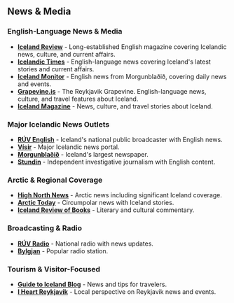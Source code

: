 ## News & Media

### English-Language News & Media

- **<a href="https://www.icelandreview.com" target="_blank">Iceland Review</a>** - Long-established English magazine covering Icelandic news, culture, and current affairs.
- **<a href="https://icelandictimes.com/" target="_blank">Icelandic Times</a>** - English-language news covering Iceland's latest stories and current affairs.
- **<a href="https://icelandmonitor.mbl.is" target="_blank">Iceland Monitor</a>** - English news from Morgunblaðið, covering daily news and events.
- **<a href="https://grapevine.is" target="_blank">Grapevine.is</a>** - The Reykjavik Grapevine. English-language news, culture, and travel features about Iceland.
- **<a href="https://icelandmag.is" target="_blank">Iceland Magazine</a>** - News, culture, and travel stories about Iceland.

### Major Icelandic News Outlets

- **<a href="https://www.ruv.is/english" target="_blank">RÚV English</a>** - Iceland's national public broadcaster with English news.
- **<a href="https://www.visir.is" target="_blank">Vísir</a>** - Major Icelandic news portal.
- **<a href="https://www.mbl.is" target="_blank">Morgunblaðið</a>** - Iceland's largest newspaper.
- **<a href="https://stundin.is/english/" target="_blank">Stundin</a>** - Independent investigative journalism with English content.

### Arctic & Regional Coverage

- **<a href="https://www.highnorthnews.com" target="_blank">High North News</a>** - Arctic news including significant Iceland coverage.
- **<a href="https://www.arctictoday.com" target="_blank">Arctic Today</a>** - Circumpolar news with Iceland stories.
- **<a href="https://bokmenntir.is/en/" target="_blank">Iceland Review of Books</a>** - Literary and cultural commentary.

### Broadcasting & Radio

- **<a href="https://www.ruv.is/ruv/frettir" target="_blank">RÚV Radio</a>** - National radio with news updates.
- **<a href="https://www.bylgjan.is" target="_blank">Bylgjan</a>** - Popular radio station.

### Tourism & Visitor-Focused

- **<a href="https://guidetoiceland.is/blog" target="_blank">Guide to Iceland Blog</a>** - News and tips for travelers.
- **<a href="https://www.iheartreykjavik.net" target="_blank">I Heart Reykjavik</a>** - Local perspective on Reykjavik news and events.
